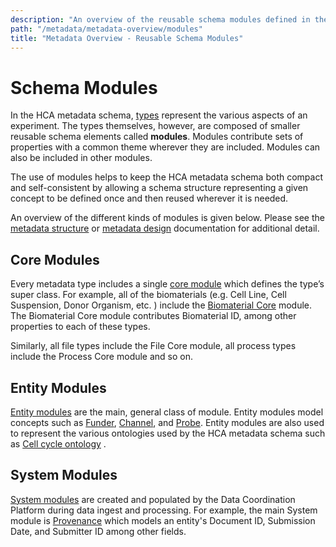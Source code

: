 ```yaml
---
description: "An overview of the reusable schema modules defined in the HCA metadata schema."
path: "/metadata/metadata-overview/modules"
title: "Metadata Overview - Reusable Schema Modules"
---
```


# Schema Modules 

In the HCA metadata schema, [types][types] represent the various aspects of an experiment. The types themselves, however, are composed of smaller reusable schema elements called **modules**. Modules contribute sets of properties with a common theme wherever they are included. Modules can also be included in other modules. 

The use of modules helps to keep the HCA metadata schema both compact and self-consistent by allowing a schema structure representing a given concept to be defined once and then reused wherever it is needed.

An overview of the different kinds of modules is given below. Please see the [metadata structure][metadata-structure] or [metadata design](/metadata/design) documentation for additional detail.


## Core Modules
Every metadata type includes a single [core module][biomaterial-core] which defines the type’s super class. For example, all of the biomaterials (e.g. Cell Line, Cell Suspension, Donor Organism, etc. ) include the [Biomaterial Core][biomaterial-core] module. The Biomaterial Core module contributes Biomaterial ID, among other properties to each of these types.

Similarly, all file types include the File Core module, all process types include the Process Core module and so on.

## Entity Modules
[Entity modules][8] are the main, general class of module. Entity modules model concepts such as [Funder][funder], [Channel][channel], and [Probe][probe]. Entity modules are also used to represent the various ontologies used by the HCA metadata schema such as [Cell cycle ontology][cell-cycle-ontology] .

## System Modules
[System modules][9] are created and populated by the Data Coordination Platform during data ingest and processing. For example, the main System module is [Provenance][provenance] which models an entity's Document ID, Submission Date, and Submitter ID among other fields. 


[1]: /metadata/dictionary/biomaterial/specimen_from_organism
[2]: /metadata/dictionary/process/process
[3]: /metadata/dictionary/biomaterial/cell_suspension
[4]: /metadata/dictionary/file/sequence_file
[5]: /metadata/dictionary/protocol/sequencing_protocol
[6]: /metadata/dictionary/project/project
[biomaterial-core]: /metadata/dictionary/biomaterial/biomaterial_core
[8]: /metadata/dictionary/biomaterial/cell_morphology
[9]: /metadata/dictionary/system/file_descriptor
[10]: /metadata/dictionary/system/provenance
[metadata-structure]: /metadata/structure
[cell-cycle-ontology]: /metadata/dictionary/ontology/cell_cycle_ontology
[funder]: /metadata/dictionary/project/funder
[channel]: /metadata/dictionary/protocol/channel
[probe]: /metadata/dictionary/protocol/probe
[provenance]: /metadata/dictionary/system/provenance
[types]: /metadata

